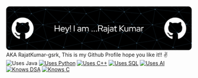 ![Header](./github-header-image.png)
<br>
AKA RajatKumar-gsrk, This is my Github Profile hope you like it!! ✌️
<br>![Uses Java](https://img.shields.io/badge/Uses-Java-blue?logo=java&logoColor=white)
[![Uses Python](https://img.shields.io/badge/Uses-Python-green)](https://www.python.org/)
[![Uses C++](https://img.shields.io/badge/Uses-C%2B%2B-blue)](https://isocpp.org/)
[![Uses SQL](https://img.shields.io/badge/Uses-SQL-pink)](https://www.w3schools.com/sql/)
[![Uses AI](https://img.shields.io/badge/Uses-AI-red)](https://www.google.com/search?q=artificial+intelligence)
[![Knows DSA](https://img.shields.io/badge/DSA-Proficient-blue)](/)
[![Knows C](https://img.shields.io/badge/C-green?style=for-the-badge&logo=c&logoColor=white)]()

